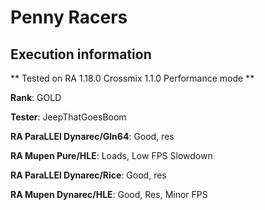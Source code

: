 # Penny Racers 

## Execution information


** Tested on RA 1.18.0 Crossmix 1.1.0 Performance mode **


**Rank**: GOLD


**Tester**: JeepThatGoesBoom



**RA ParaLLEl Dynarec/Gln64**: Good, res


**RA Mupen Pure/HLE**: Loads, Low FPS Slowdown


**RA ParaLLEl Dynarec/Rice**: Good, res


**RA Mupen Dynarec/HLE**: Good, Res, Minor FPS